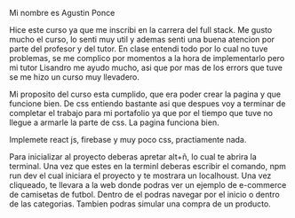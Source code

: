 Mi nombre es Agustin Ponce

Hice este curso ya que me inscribi en la carrera del full stack. Me gusto mucho el curso, lo senti muy util y ademas senti una buena atencion por parte del profesor y del tutor.
En clase entendi todo por lo cual no tuve problemas, se me complico por momentos a la hora de implementarlo pero mi tutor Lisandro me ayudo mucho, asi que por mas de los errors que tuve se me hizo un curso muy llevadero.

Mi proposito del curso esta cumplido, que era poder crear la pagina y que funcione bien. De css entiendo bastante asi que despues voy a terminar de completar el trabajo para mi portafolio ya que por el tiempo que tuve no llegue a armarle la parte de css.
La pagina funciona bien.

Implemete react js, firebase y muy poco css, practiamente nada.

Para inicializar al proyecto deberas apretar alt+ñ, lo cual te abrira la terminal. Una vez que estes en la terminl deberas escribir el comando, npm run dev el cual iniciara el proyecto y te mostrara un localhoust. Una vez cliqueado, te llevara a la web donde podras ver un ejemplo de e-commerce de camisetas de futbol. Dentro de el podras navegar por el inicio o dentro de las categorias. Tambien podras simular una compra de un producto.
